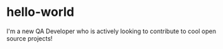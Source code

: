 # hello-world

I'm a new QA Developer who is actively looking to contribute to cool open source projects!
